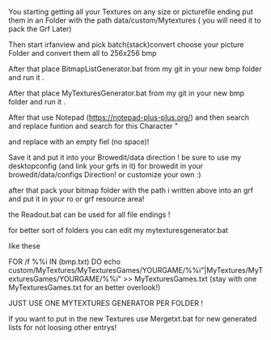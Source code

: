 You starting getting all your Textures on any size or picturefile ending put them in an Folder with the path data/custom/Mytextures ( you will need it to pack the Grf Later)

Then start irfanview and pick batch(stack)convert choose your picture Folder and convert them all to 256x256 bmp

After that place BitmapListGenerator.bat from my git in your new bmp folder and run it .

After that place  MyTexturesGenerator.bat from my git in your new bmp folder and run it .

After that use Notepad (https://notepad-plus-plus.org/) and then search and replace funtion and search for this Character "

and replace with an empty fiel (no space)!

Save it and put it into your Browedit/data direction ! be sure to use my desktopconfig (and link your grfs in it) for browedit in your browedit/data/configs Direction! or customize your own :)

after that pack your bitmap folder with the path i written above into an grf and put it in your ro or grf resource area!





the Readout.bat can be used for all file endings !




for better sort of folders you can edit my mytexturesgenerator.bat

like these 

FOR /f %%i IN (bmp.txt) DO echo custom/MyTextures/MyTexturesGames/YOURGAME/%%i"|MyTextures/MyTexturesGames/YOURGAME/%%i" >> MyTexturesGames.txt  (stay with one MyTexturesGames.txt for an better overlook!)

JUST USE ONE MYTEXTURES GENERATOR PER FOLDER !

If you want to put in the new Textures use Mergetxt.bat for new generated lists for not loosing other entrys!
